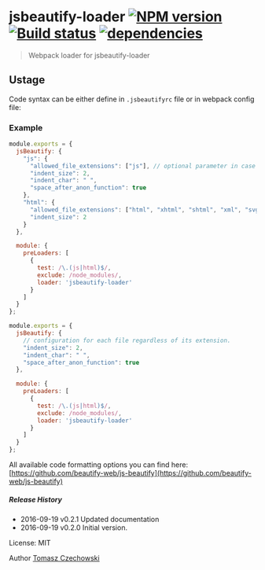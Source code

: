 # jsbeautify-loader [![NPM version][npm-image]][npm-url] [![Build status][travis-image]][travis-url] [![dependencies][jsbeautify-loader-dependencies-image]][jsbeautify-loader-dependencies-url]
> Webpack loader for jsbeautify-loader

## Ustage

Code syntax can be either define in `.jsbeautifyrc` file or in webpack config file:

### Example

```javascript
module.exports = {
  jsBeautify: {
    "js": {
      "allowed_file_extensions": ["js"], // optional parameter in case allowed file extension is the same as name of parent property.
      "indent_size": 2,
      "indent_char": " ",
      "space_after_anon_function": true
    },
    "html": {
      "allowed_file_extensions": ["html", "xhtml", "shtml", "xml", "svg"],
      "indent_size": 2
    }
  },

  module: {
    preLoaders: [
      {
        test: /\.(js|html)$/,
        exclude: /node_modules/,
        loader: 'jsbeautify-loader'
      }
    ]
  }
};
```


```javascript
module.exports = {
  jsBeautify: {
    // configuration for each file regardless of its extension.
    "indent_size": 2,
    "indent_char": " ",
    "space_after_anon_function": true
  },

  module: {
    preLoaders: [
      {
        test: /\.(js|html)$/,
        exclude: /node_modules/,
        loader: 'jsbeautify-loader'
      }
    ]
  }
};
```


All available code formatting options you can find here: [https://github.com/beautify-web/js-beautify](https://github.com/beautify-web/js-beautify)

##### Release History
 * 2016-09-19   v0.2.1   Updated documentation
 * 2016-09-19   v0.2.0   Initial version.

License: MIT

Author [Tomasz Czechowski](http://czechowski.pl/)

[travis-url]: http://travis-ci.org/tomaszczechowski/jsbeautify-loader
[travis-image]: https://secure.travis-ci.org/tomaszczechowski/jsbeautify-loader.svg?branch=master
[npm-url]: https://npmjs.org/package/jsbeautify-loader
[npm-image]: https://badge.fury.io/js/jsbeautify-loader.svg
[jsbeautify-loader-dependencies-image]: https://david-dm.org/tomaszczechowski/jsbeautify-loader/status.png
[jsbeautify-loader-dependencies-url]: https://david-dm.org/tomaszczechowski/jsbeautify-loader#info=dependencies